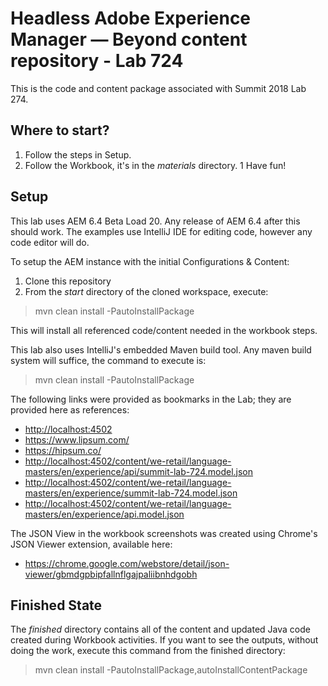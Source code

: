 # Headless Adobe Experience Manager — Beyond content repository - Lab 724

This is the code and content package associated with Summit 2018 Lab 274.

## Where to start?

1. Follow the steps in Setup.
1. Follow the Workbook, it's in the *materials* directory.
1 Have fun!

## Setup

This lab uses AEM 6.4 Beta Load 20. Any release of AEM 6.4 after this should work. The examples use IntelliJ IDE for editing code, however any code editor will do.

To setup the AEM instance with the initial Configurations & Content:

1. Clone this repository
1. From the *start* directory of the cloned workspace, execute:

> mvn clean install -PautoInstallPackage

This will install all referenced code/content needed in the workbook steps.

This lab also uses IntelliJ's embedded Maven build tool. Any maven build system will suffice, the command to execute is:

> mvn clean install -PautoInstallPackage

The following links were provided as bookmarks in the Lab; they are provided here as references:

* <http://localhost:4502>
* <https://www.lipsum.com/>
* <https://hipsum.co/>
* <http://localhost:4502/content/we-retail/language-masters/en/experience/api/summit-lab-724.model.json>
* <http://localhost:4502/content/we-retail/language-masters/en/experience/summit-lab-724.model.json>
* <http://localhost:4502/content/we-retail/language-masters/en/experience/api.model.json>

The JSON View in the workbook screenshots was created using Chrome's JSON Viewer extension, available here:

* <https://chrome.google.com/webstore/detail/json-viewer/gbmdgpbipfallnflgajpaliibnhdgobh>


## Finished State

The *finished* directory contains all of the content and updated Java code created during Workbook activities. If you want to see the outputs, without doing the work, execute this command from the finished directory:

> mvn clean install -PautoInstallPackage,autoInstallContentPackage
